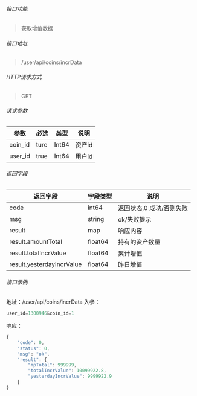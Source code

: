 ###### 接口功能
> 获取增值数据

###### 接口地址
> /user/api/coins/incrData

###### HTTP请求方式
> GET

###### 请求参数
|参数|必选|类型|说明|
|---|---|---|---|
|coin_id |ture |Int64| 资产id |
|user_id|true |Int64|用户id|

###### 返回字段
|返回字段|字段类型|说明                              |
|---|---|---|
|code|int64|返回状态,0 成功/否则失败|
|msg|string|ok/失败提示|
|result|map|响应内容|
|result.amountTotal|float64|持有的资产数量|
|result.totalIncrValue|float64|累计增值|
|result.yesterdayIncrValue|float64|昨日增值|

###### 接口示例
地址：/user/api/coins/incrData
入参：

``` javascript
user_id=1300946&coin_id=1
```
响应：
``` javascript
{
    "code": 0,
    "status": 0,
    "msg": "ok",
    "result": {
        "mpTotal": 999999,
        "totalIncrValue": 10099922.8,
        "yesterdayIncrValue": 9999922.9
    }
}
```

